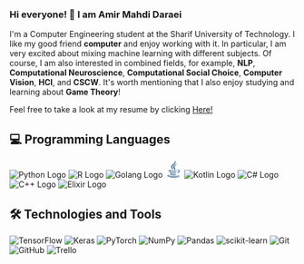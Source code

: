 ### Hi everyone! 👋 I am Amir Mahdi Daraei 

I'm a Computer Engineering student at the Sharif University of Technology.
I like my good friend **computer** and enjoy working with it. In particular, I am very excited about mixing machine learning with different subjects. Of course, I am also interested in combined fields, for example, **NLP**, **Computational Neuroscience**, **Computational Social Choice**, **Computer Vision**, **HCI**, and **CSCW**.
It's worth mentioning that I also enjoy studying and learning about **Game Theory**!

<!--
**hgoli02/hgoli02** is a ✨ _special_ ✨ repository because its `README.md` (this file) appears on your GitHub profile.

Here are some ideas to get you started:

- 🔭 I have a background in physics (Iran's National Physics Olympiad Silver medalist)
- 🌱 I’m currently learning 
- 👯 I’m looking to collaborate on ...
- 🤔 I’m looking for help with ...
- 💬 Ask me about ...
- 📫 How to reach me: ...
- 😄 Pronouns: ...
- ⚡ Fun fact: ...
-->
Feel free to take a look at my resume by clicking [Here!](https://github.com/amiiirdara/amiiirdara/blob/main/AmirMahdiDaraei_CV.pdf)

## 💻 Programming Languages
<img src="https://raw.githubusercontent.com/simple-icons/simple-icons/develop/icons/python.svg" alt="Python Logo" width="30" height="30">
<img src="https://raw.githubusercontent.com/simple-icons/simple-icons/develop/icons/r.svg" alt="R Logo" width="30" height="30">
<img src="https://raw.githubusercontent.com/simple-icons/simple-icons/develop/icons/go.svg" alt="Golang Logo" width="30" height="30">
<img src="https://raw.githubusercontent.com/simple-icons/simple-icons/develop/icons/java.svg" alt="Java Logo" width="30" height="30">
<img src="https://raw.githubusercontent.com/simple-icons/simple-icons/develop/icons/kotlin.svg" alt="Kotlin Logo" width="30" height="30">
<img src="https://raw.githubusercontent.com/simple-icons/simple-icons/develop/icons/csharp.svg" alt="C# Logo" width="30" height="30">
<img src="https://raw.githubusercontent.com/simple-icons/simple-icons/develop/icons/cplusplus.svg" alt="C++ Logo" width="30" height="30">
<img src="https://raw.githubusercontent.com/simple-icons/simple-icons/develop/icons/elixir.svg" alt="Elixir Logo" width="30" height="30">

## 🛠️ Technologies and Tools
![TensorFlow](https://img.shields.io/badge/TensorFlow-%23FF6F00.svg?style=for-the-badge&logo=TensorFlow&logoColor=white) ![Keras](https://img.shields.io/badge/Keras-%23D00000.svg?style=for-the-badge&logo=Keras&logoColor=white) ![PyTorch](https://img.shields.io/badge/PyTorch-%23EE4C2C.svg?style=for-the-badge&logo=PyTorch&logoColor=white) ![NumPy](https://img.shields.io/badge/numpy-%23013243.svg?style=for-the-badge&logo=numpy&logoColor=white) ![Pandas](https://img.shields.io/badge/pandas-%23150458.svg?style=for-the-badge&logo=pandas&logoColor=white) ![scikit-learn](https://img.shields.io/badge/scikit--learn-%23F7931E.svg?style=for-the-badge&logo=scikit-learn&logoColor=white) ![Git](https://img.shields.io/badge/git-%23F05033.svg?style=for-the-badge&logo=git&logoColor=white) ![GitHub](https://img.shields.io/badge/github-%23121011.svg?style=for-the-badge&logo=github&logoColor=white) ![Trello](https://img.shields.io/badge/Trello-%23026AA7.svg?style=for-the-badge&logo=Trello&logoColor=white)
 
